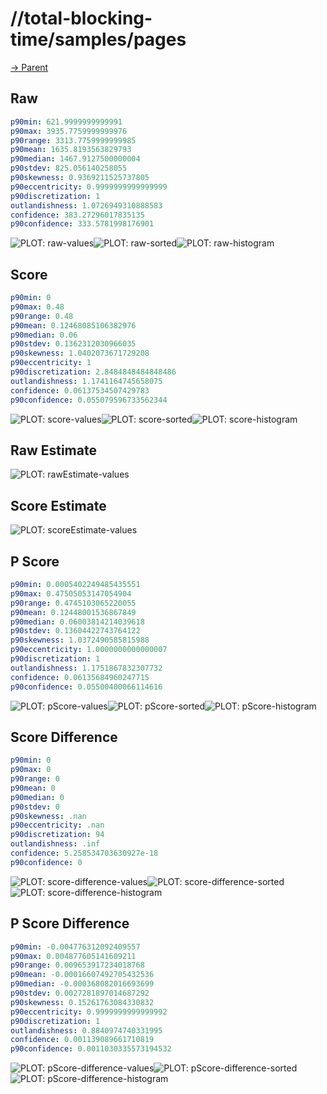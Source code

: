 
# //total-blocking-time/samples/pages

[→ Parent](../..)


## Raw


```yaml
p90min: 621.9999999999991
p90max: 3935.7759999999976
p90range: 3313.7759999999985
p90mean: 1635.8193563829793
p90median: 1467.9127500000004
p90stdev: 825.056140258055
p90skewness: 0.9369211525737805
p90eccentricity: 0.9999999999999999
p90discretization: 1
outlandishness: 1.0726949310888583
confidence: 383.27296017835135
p90confidence: 333.5781998176901

```

![PLOT: raw-values](./raw/values.svg)![PLOT: raw-sorted](./raw/sorted.svg)![PLOT: raw-histogram](./raw/histogram.svg)
## Score


```yaml
p90min: 0
p90max: 0.48
p90range: 0.48
p90mean: 0.12468085106382976
p90median: 0.06
p90stdev: 0.1362312030966035
p90skewness: 1.0402073671729208
p90eccentricity: 1
p90discretization: 2.8484848484848486
outlandishness: 1.1741164745658075
confidence: 0.06137534507429783
p90confidence: 0.055079596733562344

```

![PLOT: score-values](./score/values.svg)![PLOT: score-sorted](./score/sorted.svg)![PLOT: score-histogram](./score/histogram.svg)
## Raw Estimate

![PLOT: rawEstimate-values](./rawEstimate/values.svg)
## Score Estimate

![PLOT: scoreEstimate-values](./scoreEstimate/values.svg)
## P Score


```yaml
p90min: 0.0005402249485435551
p90max: 0.47505053147054904
p90range: 0.4745103065220055
p90mean: 0.12448001536867849
p90median: 0.06003814214039618
p90stdev: 0.13604422743764122
p90skewness: 1.0372490585815988
p90eccentricity: 1.0000000000000007
p90discretization: 1
outlandishness: 1.1751867832307732
confidence: 0.06135684960247715
p90confidence: 0.05500400066114616

```

![PLOT: pScore-values](./pScore/values.svg)![PLOT: pScore-sorted](./pScore/sorted.svg)![PLOT: pScore-histogram](./pScore/histogram.svg)
## Score Difference


```yaml
p90min: 0
p90max: 0
p90range: 0
p90mean: 0
p90median: 0
p90stdev: 0
p90skewness: .nan
p90eccentricity: .nan
p90discretization: 94
outlandishness: .inf
confidence: 5.258534703630927e-18
p90confidence: 0

```

![PLOT: score-difference-values](./score-difference/values.svg)![PLOT: score-difference-sorted](./score-difference/sorted.svg)![PLOT: score-difference-histogram](./score-difference/histogram.svg)
## P Score Difference


```yaml
p90min: -0.004776312092409557
p90max: 0.004877605141609211
p90range: 0.009653917234018768
p90mean: -0.00016607492705432536
p90median: -0.000368082016693699
p90stdev: 0.0027281897014687292
p90skewness: 0.15261763084330832
p90eccentricity: 0.9999999999999992
p90discretization: 1
outlandishness: 0.8840974740331995
confidence: 0.001139089661710819
p90confidence: 0.0011030335573194532

```

![PLOT: pScore-difference-values](./pScore-difference/values.svg)![PLOT: pScore-difference-sorted](./pScore-difference/sorted.svg)![PLOT: pScore-difference-histogram](./pScore-difference/histogram.svg)